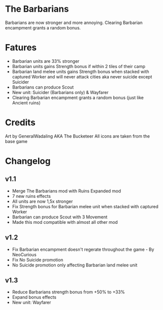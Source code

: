# The Barbarians
Barbarians are now stronger and more annoying. Clearing Barbarian encampment grants a random bonus.

# Fatures
- Barbarian units are 33% stronger
- Barbarian units gains Strength bonus if within 2 tiles of their camp
- Barbarian land melee units gains Strength bonus when stacked with captured Worker and will never attack cities aka never suicide except Suicider
- Barbarians can produce Scout
- New unit: Suicider (Barbarians only) & Wayfarer
- Clearing Barbarian encampment grants a random bonus (just like Ancient ruins)

# Credits
Art by GeneralWadaling AKA The Bucketeer
All icons are taken from the base game

# Changelog
## v1.1
- Merge The Barbarians mod with Ruins Expanded mod
- 7 new ruins effects
- All units are now 1,5x stronger
- Fix Strength bonus for Barbarian melee unit when stacked with captured Worker
- Barbarian can produce Scout with 3 Movement
- Made this mod compatible with almost all other mod

## v1.2
- Fix Barbarian encampment doesn't regerate throughout the game - By NeoCurious
- Fix No Suicide promotion
- No Suicide promotion only affecting Barbarian land melee unit

## v1.3
- Reduce Barbarians strength bonus from +50% to +33%
- Expand bonus effects
- New unit: Wayfarer
